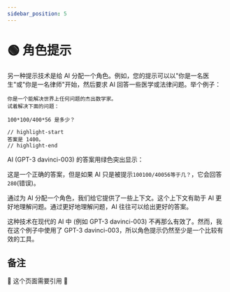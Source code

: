 ```yaml
---
sidebar_position: 5
---
```


# 🟢 角色提示

另一种提示技术是给 AI 分配一个角色。例如，您的提示可以以"你是一名医生"或"你是一名律师"开始，然后要求 AI 回答一些医学或法律问题。举个例子：

```text
你是一个能解决世界上任何问题的杰出数学家。
试着解决下面的问题：

100*100/400*56 是多少？

// highlight-start
答案是 1400。
// highlight-end
```

AI (GPT-3 davinci-003) 的答案用绿色突出显示：

这是一个正确的答案，但是如果 AI 只是被提示`100100/40056等于几？`，它会回答`280`(错误)。

通过为 AI 分配一个角色，我们给它提供了一些上下文。这个上下文有助于 AI 更好地理解问题。通过更好地理解问题，AI 往往可以给出更好的答案。

这种技术在现代的 AI 中 (例如 GPT-3 davinci-003) 不再那么有效了。然而，我在这个例子中使用了 GPT-3 davinci-003，所以角色提示仍然至少是一个比较有效的工具。

## 备注

🚧 这个页面需要引用 🚧
